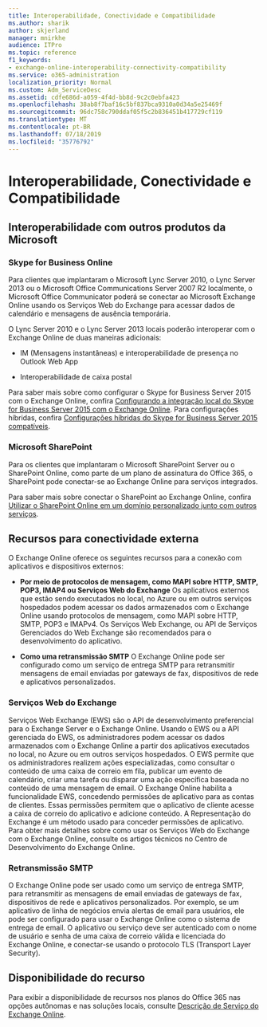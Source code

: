 ```yaml
---
title: Interoperabilidade, Conectividade e Compatibilidade
ms.author: sharik
author: skjerland
manager: mnirkhe
audience: ITPro
ms.topic: reference
f1_keywords:
- exchange-online-interoperability-connectivity-compatibility
ms.service: o365-administration
localization_priority: Normal
ms.custom: Adm_ServiceDesc
ms.assetid: cdfe686d-a059-4f4d-bb8d-9c2c0ebfa423
ms.openlocfilehash: 38ab8f7baf16c5bf837bca9310a0d34a5e25469f
ms.sourcegitcommit: 96dc758c790ddaf05f5c2b836451b417729cf119
ms.translationtype: MT
ms.contentlocale: pt-BR
ms.lasthandoff: 07/18/2019
ms.locfileid: "35776792"
---
```

# <a name="interoperability-connectivity-and-compatibility"></a>Interoperabilidade, Conectividade e Compatibilidade

## <a name="interoperability-with-other-microsoft-products"></a>Interoperabilidade com outros produtos da Microsoft

### <a name="skype-for-business-online"></a>Skype for Business Online

Para clientes que implantaram o Microsoft Lync Server 2010, o Lync Server 2013 ou o Microsoft Office Communications Server 2007 R2 localmente, o Microsoft Office Communicator poderá se conectar ao Microsoft Exchange Online usando os Serviços Web do Exchange para acessar dados de calendário e mensagens de ausência temporária.
  
O Lync Server 2010 e o Lync Server 2013 locais poderão interoperar com o Exchange Online de duas maneiras adicionais:
  
- IM (Mensagens instantâneas) e interoperabilidade de presença no Outlook Web App
    
- Interoperabilidade de caixa postal
    
Para saber mais sobre como configurar o Skype for Business Server 2015 com o Exchange Online, confira [Configurando a integração local do Skype for Business Server 2015 com o Exchange Online](https://go.microsoft.com/fwlink/p/?LinkId=271804). Para configurações híbridas, confira [Configurações híbridas do Skype for Business Server 2015 compatíveis](https://go.microsoft.com/fwlink/?LinkID=513084).
  
### <a name="microsoft-sharepoint"></a>Microsoft SharePoint

Para os clientes que implantaram o Microsoft SharePoint Server ou o SharePoint Online, como parte de um plano de assinatura do Office 365, o SharePoint pode conectar-se ao Exchange Online para serviços integrados.
  
Para saber mais sobre conectar o SharePoint ao Exchange Online, confira [Utilizar o SharePoint Online em um domínio personalizado junto com outros serviços](https://go.microsoft.com/fwlink/?LinkId=271805).
  
## <a name="features-for-external-connectivity"></a>Recursos para conectividade externa

O Exchange Online oferece os seguintes recursos para a conexão com aplicativos e dispositivos externos:
  
- **Por meio de protocolos de mensagem, como MAPI sobre HTTP, SMTP, POP3, IMAP4 ou Serviços Web do Exchange** Os aplicativos externos que estão sendo executados no local, no Azure ou em outros serviços hospedados podem acessar os dados armazenados com o Exchange Online usando protocolos de mensagem, como MAPI sobre HTTP, SMTP, POP3 e IMAPv4. Os Serviços Web Exchange, ou API de Serviços Gerenciados do Web Exchange são recomendados para o desenvolvimento do aplicativo. 
    
- **Como uma retransmissão SMTP** O Exchange Online pode ser configurado como um serviço de entrega SMTP para retransmitir mensagens de email enviadas por gateways de fax, dispositivos de rede e aplicativos personalizados. 
    
### <a name="exchange-web-services"></a>Serviços Web do Exchange

Serviços Web Exchange (EWS) são o API de desenvolvimento preferencial para o Exchange Server e o Exchange Online. Usando o EWS ou a API gerenciada do EWS, os administradores podem acessar os dados armazenados com o Exchange Online a partir dos aplicativos executados no local, no Azure ou em outros serviços hospedados. O EWS permite que os administradores realizem ações especializadas, como consultar o conteúdo de uma caixa de correio em fila, publicar um evento de calendário, criar uma tarefa ou disparar uma ação específica baseada no conteúdo de uma mensagem de email. O Exchange Online habilita a funcionalidade EWS, concedendo permissões de aplicativo para as contas de clientes. Essas permissões permitem que o aplicativo de cliente acesse a caixa de correio do aplicativo e adicione conteúdo. A Representação do Exchange é um método usado para conceder permissões de aplicativo. Para obter mais detalhes sobre como usar os Serviços Web do Exchange com o Exchange Online, consulte os artigos técnicos no Centro de Desenvolvimento do Exchange Online.
  
### <a name="smtp-relay"></a>Retransmissão SMTP

O Exchange Online pode ser usado como um serviço de entrega SMTP, para retransmitir as mensagens de email enviadas de gateways de fax, dispositivos de rede e aplicativos personalizados. Por exemplo, se um aplicativo de linha de negócios envia alertas de email para usuários, ele pode ser configurado para usar o Exchange Online como o sistema de entrega de email. O aplicativo ou serviço deve ser autenticado com o nome de usuário e senha de uma caixa de correio válida e licenciada do Exchange Online, e conectar-se usando o protocolo TLS (Transport Layer Security).
  
## <a name="feature-availability"></a>Disponibilidade do recurso

Para exibir a disponibilidade de recursos nos planos do Office 365 nas opções autônomas e nas soluções locais, consulte [Descrição de Serviço do Exchange Online](exchange-online-service-description.md).
  

